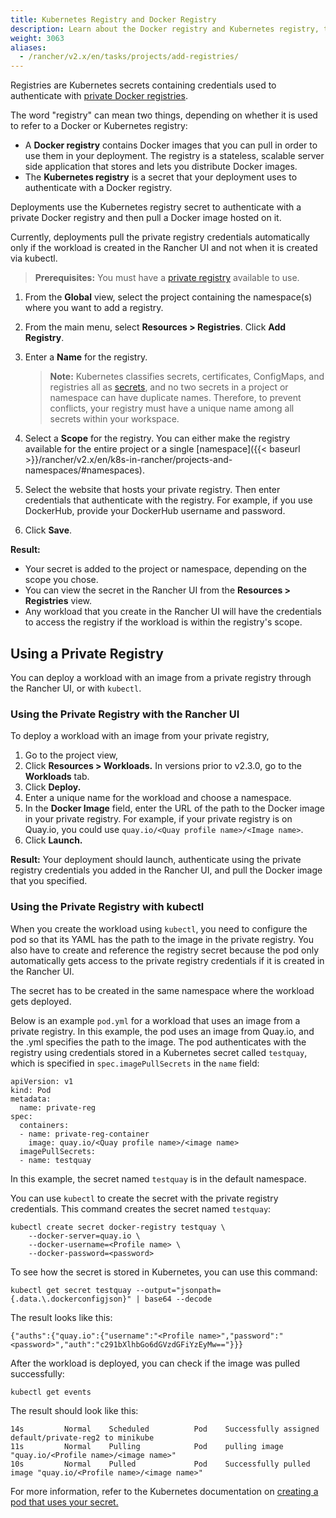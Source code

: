 ```yaml
---
title: Kubernetes Registry and Docker Registry
description: Learn about the Docker registry and Kubernetes registry, their use cases and how to use a private registry with the Rancher UI
weight: 3063
aliases:
  - /rancher/v2.x/en/tasks/projects/add-registries/
---
```

Registries are Kubernetes secrets containing credentials used to authenticate with [private Docker registries](https://kubernetes.io/docs/tasks/configure-pod-container/pull-image-private-registry/). 

The word "registry" can mean two things, depending on whether it is used to refer to a Docker or Kubernetes registry:

- A **Docker registry** contains Docker images that you can pull in order to use them in your deployment. The registry is a stateless, scalable server side application that stores and lets you distribute Docker images.
- The **Kubernetes registry** is a secret that your deployment uses to authenticate with a Docker registry.

Deployments use the Kubernetes registry secret to authenticate with a private Docker registry and then pull a Docker image hosted on it.

Currently, deployments pull the private registry credentials automatically only if the workload is created in the Rancher UI and not when it is created via kubectl.

>**Prerequisites:** You must have a [private registry](https://docs.docker.com/registry/deploying/) available to use.

1. From the **Global** view, select the project containing the namespace(s) where you want to add a registry.

1. From the main menu, select **Resources > Registries**. Click **Add Registry**.

1. Enter a **Name** for the registry.

    >**Note:** Kubernetes classifies secrets, certificates, ConfigMaps, and registries all as [secrets](https://kubernetes.io/docs/concepts/configuration/secret/), and no two secrets in a project or namespace can have duplicate names. Therefore, to prevent conflicts, your registry must have a unique name among all secrets within your workspace.

1. Select a **Scope** for the registry. You can either make the registry available for the entire project or a single [namespace]({{< baseurl >}}/rancher/v2.x/en/k8s-in-rancher/projects-and-namespaces/#namespaces).

1. Select the website that hosts your private registry. Then enter credentials that authenticate with the registry. For example, if you use DockerHub, provide your DockerHub username and password.

1. Click **Save**.

**Result:** 

- Your secret is added to the project or namespace, depending on the scope you chose.
- You can view the secret in the Rancher UI from the **Resources > Registries** view.
- Any workload that you create in the Rancher UI will have the credentials to access the registry if the workload is within the registry's scope.

## Using a Private Registry

You can deploy a workload with an image from a private registry through the Rancher UI, or with `kubectl`.

### Using the Private Registry with the Rancher UI

To deploy a workload with an image from your private registry,

1. Go to the project view,
1. Click **Resources > Workloads.** In versions prior to v2.3.0, go to the **Workloads** tab.
1. Click **Deploy.**
1. Enter a unique name for the workload and choose a namespace.
1. In the **Docker Image** field, enter the URL of the path to the Docker image in your private registry. For example, if your private registry is on Quay.io, you could use `quay.io/<Quay profile name>/<Image name>`.
1. Click **Launch.**

**Result:** Your deployment should launch, authenticate using the private registry credentials you added in the Rancher UI, and pull the Docker image that you specified.

### Using the Private Registry with kubectl

When you create the workload using `kubectl`, you need to configure the pod so that its YAML has the path to the image in the private registry. You also have to create and reference the registry secret because the pod only automatically gets access to the private registry credentials if it is created in the Rancher UI.

The secret has to be created in the same namespace where the workload gets deployed.

Below is an example `pod.yml` for a workload that uses an image from a private registry. In this example, the pod uses an image from Quay.io, and the .yml specifies the path to the image. The pod authenticates with the registry using credentials stored in a Kubernetes secret called `testquay`, which is specified in `spec.imagePullSecrets` in the `name` field:

```
apiVersion: v1
kind: Pod
metadata:
  name: private-reg
spec:
  containers:
  - name: private-reg-container
    image: quay.io/<Quay profile name>/<image name>
  imagePullSecrets:
  - name: testquay
```

In this example, the secret named `testquay` is in the default namespace.

You can use `kubectl` to create the secret with the private registry credentials. This command creates the secret named `testquay`:

```
kubectl create secret docker-registry testquay \
    --docker-server=quay.io \
    --docker-username=<Profile name> \
    --docker-password=<password>
```

To see how the secret is stored in Kubernetes, you can use this command:

```
kubectl get secret testquay --output="jsonpath={.data.\.dockerconfigjson}" | base64 --decode
```

The result looks like this:

```
{"auths":{"quay.io":{"username":"<Profile name>","password":"<password>","auth":"c291bXlhbGo6dGVzdGFiYzEyMw=="}}}
```

After the workload is deployed, you can check if the image was pulled successfully:

```
kubectl get events
```
The result should look like this:
```
14s         Normal    Scheduled          Pod    Successfully assigned default/private-reg2 to minikube
11s         Normal    Pulling            Pod    pulling image "quay.io/<Profile name>/<image name>"
10s         Normal    Pulled             Pod    Successfully pulled image "quay.io/<Profile name>/<image name>"
```

For more information, refer to the Kubernetes documentation on [creating a pod that uses your secret.](https://kubernetes.io/docs/tasks/configure-pod-container/pull-image-private-registry/#create-a-pod-that-uses-your-secret)
